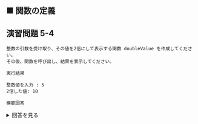 ## ■ 関数の定義

## 演習問題 5-4

```
整数の引数を受け取り、その値を2倍にして表示する関数 doubleValue を作成してください。
その後、関数を呼び出し、結果を表示してください。
```

`実行結果`

```
整数値を入力 : 5
2倍した値: 10
```

`模範回答`
<details>
<summary>回答を見る</summary>

```c
#include <stdio.h>

void doubleValue(int num) {
    num *= 2;
    printf("2倍した値: %d\n", num);
}

main()
{
    int number = 0;
    printf("整数値を入力 : ");
    scanf("%d", &number);

    doubleValue(number);
}
```
</details>